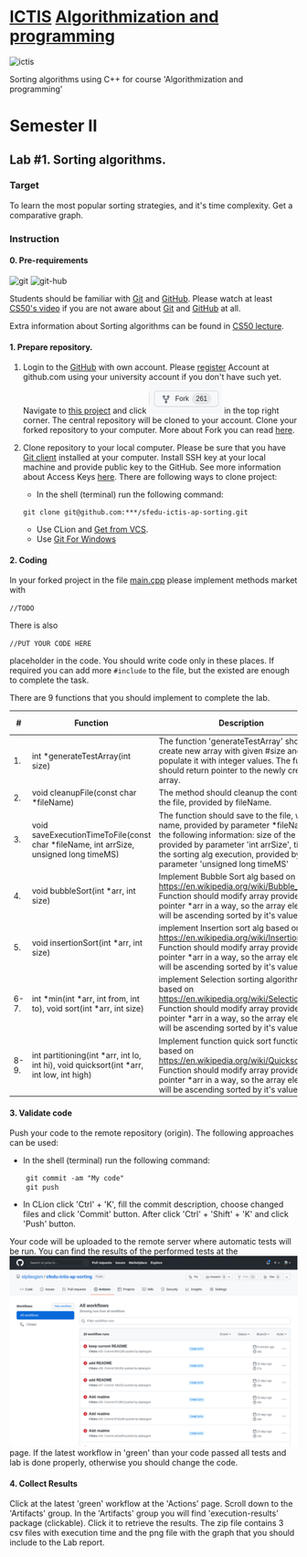 # [ICTIS](http://ictis.sfedu.ru/) [Algorithmization and programming](https://teams.microsoft.com/l/team/19%3aO0HH8J1GghHXuUP-oLiJ3dZeS_cCX32opVsbXOaineI1%40thread.tacv2/conversations?groupId=ed397457-b8a1-48e0-af96-00920a873e6a&tenantId=19ba435d-e46c-436a-84f2-1b01e693e480)

<img src="http://ictis.sfedu.ru/wp-content/uploads/2021/01/%D0%BB%D0%BE%D0%B3%D0%BE.jpg" alt='ictis' height="120" />

Sorting algorithms using C++ for course 'Algorithmization and programming'

# Semester II

## Lab #1. Sorting algorithms.

### Target

To learn the most popular sorting strategies, and it's time complexity. Get a comparative graph.

### Instruction

#### 0. Pre-requirements

<img src="https://git-scm.com/images/logo@2x.png" alt="git" height="70"/>
<img src="https://github.githubassets.com/images/modules/logos_page/GitHub-Mark.png" alt="git-hub" height="100"/>

Students should be familiar with  [Git](https://git-scm.com/) and [GitHub](https://github.com/). Please watch at
least [CS50's video](https://youtu.be/NcoBAfJ6l2Q) if you are not aware about [Git](https://git-scm.com/)
and [GitHub](https://github.com/) at all.

Extra information about Sorting algorithms can be found in [CS50 lecture](https://www.youtube.com/watch?v=eMb84U46FLw).

#### 1. Prepare repository.

1. Login to the [GitHub](https://github.com/) with own account. Please [register](https://github.com/signup?ref_cta=Sign+up&ref_loc=header+logged+out&ref_page=%2F&source=header-home)
Account at github.com using your university account if you don't have such yet. Navigate
to [this project](https://github.com/elpilasgsm/sfedu-ictis-ap-sorting) and click ![Fork](imgs/fork-btn.png) in the top right corner. The
central repository will be cloned to your account. Clone your forked repository to your computer.
More about Fork you can read [here](https://docs.github.com/en/get-started/quickstart/fork-a-repo).
2. Clone repository to your local computer. Please be sure that you have [Git client](https://git-scm.com/downloads) installed at your computer. Install SSH key at your local machine and provide public key to the GitHub. See more information about Access Keys [here](https://docs.github.com/en/authentication/connecting-to-github-with-ssh/generating-a-new-ssh-key-and-adding-it-to-the-ssh-agent). There are following ways to clone project:

    - In the shell (terminal) run the following command:
    ```shell
    git clone git@github.com:***/sfedu-ictis-ap-sorting.git
    ```
    - Use CLion and [Get from VCS](https://www.jetbrains.com/help/idea/set-up-a-git-repository.html).
    - Use [Git For Windows](https://gitforwindows.org/) 

#### 2. Coding

In your forked project in the file [main.cpp](main.cpp#L87) please implement methods market with

```//TODO```

There is also

```//PUT YOUR CODE HERE```

placeholder in the code. You should write code only in these places. If required you can add more ```#include``` to the
file, but the existed are enough to complete the task.

There are 9 functions that you should implement to complete the lab. 


| # | Function | Description | Near line | 
| --- | -------- | ----------- | --------- | 
| 1. | int *generateTestArray(int size) | The function 'generateTestArray' should create new array with given #size and populate it with integer values. The function should return pointer to the newly created array. | 86 | 
| 2. | void cleanupFile(const char *fileName) | The method should cleanup the content of the file, provided by fileName. | 93 | 
| 3. | void saveExecutionTimeToFile(const char *fileName, int arrSize, unsigned long timeMS)  | The function should save to the file, with name, provided by parameter *fileName the following information: size of the array, provided by parameter 'int arrSize', time of the sorting alg execution, provided by parameter 'unsigned long timeMS' | 99 | 
| 4. | void bubbleSort(int *arr, int size)  | Implement Bubble Sort alg based on https://en.wikipedia.org/wiki/Bubble_sort. Function should modify array provided by pointer *arr in a way, so the array elements will be ascending sorted by it's values | 107 | 
| 5. | void insertionSort(int *arr, int size)  | implement Insertion sort alg based on https://en.wikipedia.org/wiki/Insertion_sort. Function should modify array provided by pointer *arr in a way, so the array elements will be ascending sorted by it's values | 112 | 
| 6-7. | int *min(int *arr, int from, int to), void sort(int *arr, int size) |  implement Selection sorting algorithm based on https://en.wikipedia.org/wiki/Selection_sort. Function should modify array provided by pointer *arr in a way, so the array elements will be ascending sorted by it's values | 125,130 | 
| 8-9. | int partitioning(int *arr, int lo, int hi), void quicksort(int *arr, int low, int high) |  Implement function quick sort function based on https://en.wikipedia.org/wiki/Quicksort. Function should modify array provided by pointer *arr in a way, so the array elements will be ascending sorted by it's values | 145,150 | 

#### 3. Validate code

Push your code to the remote repository (origin). The following approaches can be used:

   - In the shell (terminal) run the following command:

```shell
    git commit -am "My code"
    git push 
```
   - In CLion  click 'Ctrl' + 'K', fill the commit description, choose changed files and click 'Commit' button. 
After click 'Ctrl' + 'Shift' + 'K' and click 'Push' button.

Your code will be uploaded to the remote server where automatic tests will be run. 
You can find the results of the performed tests at the ![actions](./imgs/actions.png) page. If the latest workflow in 'green'
than your code passed all tests and lab is done properly, otherwise you should change the code. 

#### 4. Collect Results
 
Click at the latest 'green' workflow at the 'Actions' page. Scroll down to the 'Artifacts' group. In the 'Artifacts' group
you will find 'execution-results' package (clickable). Click it to retrieve the results. The zip file contains 3 csv files with
execution time and the png file with the graph that you should include to the Lab report. 